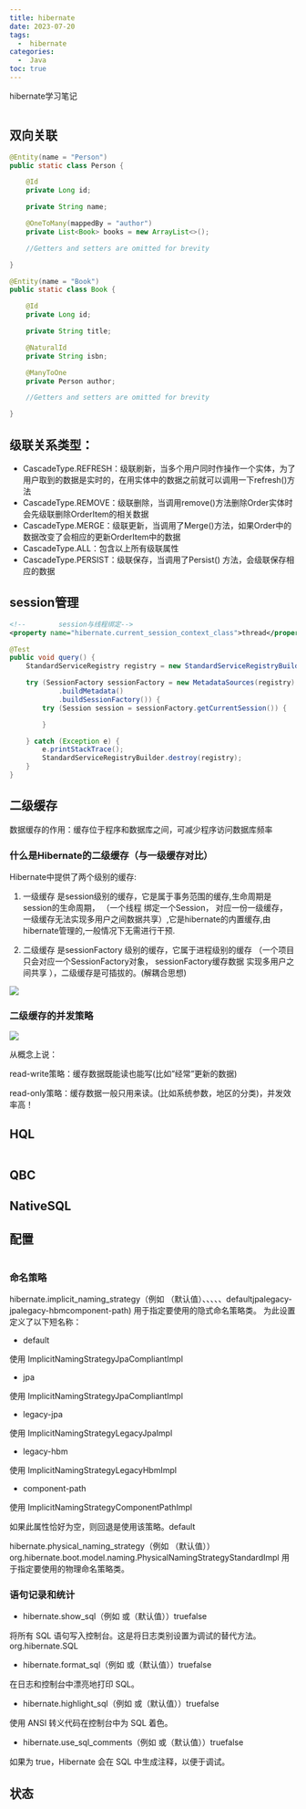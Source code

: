 ```yaml
---
title: hibernate
date: 2023-07-20
tags:
  -  hibernate
categories:
  -  Java
toc: true
---
```


hibernate学习笔记

<!-- more -->

```xml
```
## 双向关联

```java
@Entity(name = "Person")
public static class Person {

	@Id
	private Long id;

	private String name;

	@OneToMany(mappedBy = "author")
	private List<Book> books = new ArrayList<>();

	//Getters and setters are omitted for brevity

}

@Entity(name = "Book")
public static class Book {

	@Id
	private Long id;

	private String title;

	@NaturalId
	private String isbn;

	@ManyToOne
	private Person author;

	//Getters and setters are omitted for brevity

}
```


## 级联关系类型：

- CascadeType.REFRESH：级联刷新，当多个用户同时作操作一个实体，为了用户取到的数据是实时的，在用实体中的数据之前就可以调用一下refresh()方法
- CascadeType.REMOVE：级联删除，当调用remove()方法删除Order实体时会先级联删除OrderItem的相关数据
- CascadeType.MERGE：级联更新，当调用了Merge()方法，如果Order中的数据改变了会相应的更新OrderItem中的数据
- CascadeType.ALL：包含以上所有级联属性
- CascadeType.PERSIST：级联保存，当调用了Persist() 方法，会级联保存相应的数据

## session管理
```xml
<!--        session与线程绑定-->
<property name="hibernate.current_session_context_class">thread</property>
```

```java
@Test
public void query() {
    StandardServiceRegistry registry = new StandardServiceRegistryBuilder().configure(new File("/Users/cong/IdeaProjects/hibernate-demo/src/hibernate.cfg.xml")).build();

    try (SessionFactory sessionFactory = new MetadataSources(registry)
            .buildMetadata()
            .buildSessionFactory()) {
        try (Session session = sessionFactory.getCurrentSession()) {

        }

    } catch (Exception e) {
        e.printStackTrace();
        StandardServiceRegistryBuilder.destroy(registry);
    }
}
```


## 二级缓存

数据缓存的作用：缓存位于程序和数据库之间，可减少程序访问数据库频率

### 什么是Hibernate的二级缓存（与一级缓存对比）

Hibernate中提供了两个级别的缓存:

1. 一级缓存 是session级别的缓存，它是属于事务范围的缓存,生命周期是session的生命周期， （一个线程 绑定一个Session， 对应一份一级缓存， 一级缓存无法实现多用户之间数据共享）,它是hibernate的内置缓存,由hibernate管理的,一般情况下无需进行干预.

2. 二级缓存 是sessionFactory 级别的缓存，它属于进程级别的缓存 （一个项目 只会对应一个SessionFactory对象， sessionFactory缓存数据 实现多用户之间共享 ），二级缓存是可插拔的。(解耦合思想)

![](https://hehunfan-1300293535.cos.ap-shanghai.myqcloud.com/img/2022/202307211536820.png)

### 二级缓存的并发策略

![](https://hehunfan-1300293535.cos.ap-shanghai.myqcloud.com/img/2022/202307211534928.png)

从概念上说：

read-write策略：缓存数据既能读也能写(比如”经常”更新的数据)

read-only策略：缓存数据一般只用来读。(比如系统参数，地区的分类)，并发效率高！

## HQL

```java

```

## QBC

## NativeSQL

## 配置

```xml

```

### 命名策略

hibernate.implicit_naming_strategy（例如 （默认值）、、、、、defaultjpalegacy-jpalegacy-hbmcomponent-path)
用于指定要使用的隐式命名策略类。 为此设置定义了以下短名称：

- default

使用 ImplicitNamingStrategyJpaCompliantImpl

- jpa

使用 ImplicitNamingStrategyJpaCompliantImpl

- legacy-jpa

使用 ImplicitNamingStrategyLegacyJpaImpl

- legacy-hbm

使用 ImplicitNamingStrategyLegacyHbmImpl

- component-path

使用 ImplicitNamingStrategyComponentPathImpl

如果此属性恰好为空，则回退是使用该策略。default

hibernate.physical_naming_strategy（例如 （默认值））org.hibernate.boot.model.naming.PhysicalNamingStrategyStandardImpl
用于指定要使用的物理命名策略类。

### 语句记录和统计

- hibernate.show_sql（例如 或（默认值））truefalse

将所有 SQL 语句写入控制台。这是将日志类别设置为调试的替代方法。org.hibernate.SQL

- hibernate.format_sql（例如 或（默认值））truefalse

在日志和控制台中漂亮地打印 SQL。

- hibernate.highlight_sql（例如 或（默认值））truefalse

使用 ANSI 转义代码在控制台中为 SQL 着色。

- hibernate.use_sql_comments（例如 或（默认值））truefalse

如果为 true，Hibernate 会在 SQL 中生成注释，以便于调试。

## 状态

